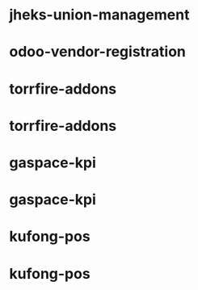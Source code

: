 
# jheks-union-management
# odoo-vendor-registration
# torrfire-addons
# torrfire-addons
# gaspace-kpi
# gaspace-kpi
# kufong-pos
# kufong-pos

